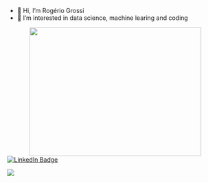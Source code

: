 - 👋 Hi, I’m Rogério Grossi
- 👀 I’m interested in data science, machine learing and coding
<!--- 🌱 I’m currently learning Python, R and SQL-->


<div align="center">
  <img src="https://cdn.dribbble.com/users/634508/screenshots/2172083/media/863da86eeaed056444be4fc8b02edcdf.gif" width="400" height="300"/>
</div>

<div id="badges">
  <a href="https://www.linkedin.com/in/rogerio-grossi/">
    <img src="https://img.shields.io/badge/LinkedIn-blue?style=for-the-badge&logo=linkedin&logoColor=white" alt="LinkedIn Badge"/>
  </a> 
</div>

![](https://komarev.com/ghpvc/?username=your-github-rogeriogrossi&color=ff69b4)

<!---
rogeriogrossi/rogeriogrossi is a ✨ special ✨ repository because its `README.md` (this file) appears on your GitHub profile.
You can click the Preview link to take a look at your changes.
--->

